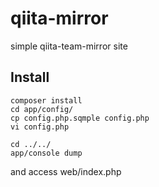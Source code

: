 # qiita-mirror
simple qiita-team-mirror site

## Install

```
composer install
cd app/config/
cp config.php.sqmple config.php
vi config.php

cd ../../
app/console dump
```

and access web/index.php



